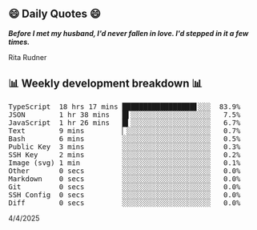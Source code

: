 ## 😄 Daily Quotes 😄

_**Before I met my husband, I'd never fallen in love. I'd stepped in it a few times.**_

Rita Rudner



## 📊 Weekly development breakdown 📊

<pre>TypeScript  18 hrs 17 mins █████████████████▋░░░  83.9%
JSON        1 hr 38 mins   █▌░░░░░░░░░░░░░░░░░░░   7.5%
JavaScript  1 hr 26 mins   █▍░░░░░░░░░░░░░░░░░░░   6.7%
Text        9 mins         ▏░░░░░░░░░░░░░░░░░░░░   0.7%
Bash        6 mins         ░░░░░░░░░░░░░░░░░░░░░   0.5%
Public Key  3 mins         ░░░░░░░░░░░░░░░░░░░░░   0.3%
SSH Key     2 mins         ░░░░░░░░░░░░░░░░░░░░░   0.2%
Image (svg) 1 min          ░░░░░░░░░░░░░░░░░░░░░   0.1%
Other       0 secs         ░░░░░░░░░░░░░░░░░░░░░   0.0%
Markdown    0 secs         ░░░░░░░░░░░░░░░░░░░░░   0.0%
Git         0 secs         ░░░░░░░░░░░░░░░░░░░░░   0.0%
SSH Config  0 secs         ░░░░░░░░░░░░░░░░░░░░░   0.0%
Diff        0 secs         ░░░░░░░░░░░░░░░░░░░░░   0.0%</pre>

4/4/2025